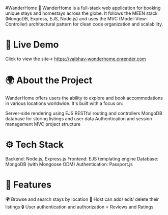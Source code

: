 #WanderHome 🏡
WanderHome is a full-stack web application for booking unique stays and homestays across the globe. It follows the MEEN stack (MongoDB, Express, EJS, Node.js) and uses the MVC (Model-View-Controller) architectural pattern for clean code organization and scalability.

# 🚀 Live Demo
Click to view the site-> https://vaibhav-wonderhome.onrender.com

# 🌍 About the Project
WanderHome offers users the ability to explore and book accommodations in various locations worldwide. It's built with a focus on:

Server-side rendering using EJS
RESTful routing and controllers
MongoDB database for storing listings and user data
Authentication and session management
MVC project structure

#  ⚙️ Tech Stack
Backend: Node.js, Express.js
Frontend: EJS templating engine
Database: MongoDB (with Mongoose ODM)
Authentication: Passport.js

#  🚀 Features
🌍 Browse and search stays by location
📝 Host can add/ edit/ delete their listings
🔒 User authentication and authorization
⭐ Reviews and Ratings
